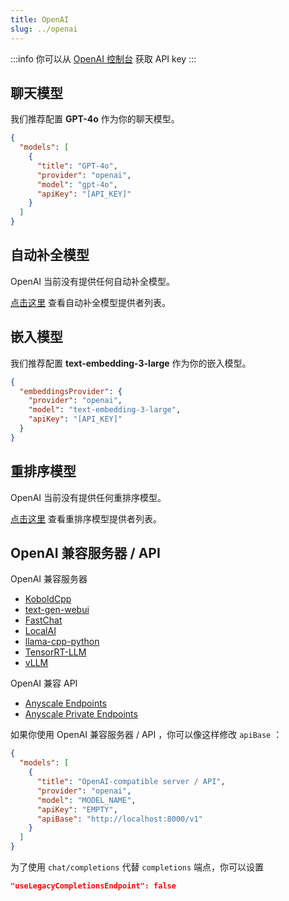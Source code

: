 ```yaml
---
title: OpenAI
slug: ../openai
---
```


:::info
你可以从 [OpenAI 控制台](https://platform.openai.com/account/api-keys) 获取 API key
:::

## 聊天模型

我们推荐配置 **GPT-4o** 作为你的聊天模型。

```json title="config.json"
{
  "models": [
    {
      "title": "GPT-4o",
      "provider": "openai",
      "model": "gpt-4o",
      "apiKey": "[API_KEY]"
    }
  ]
}
```

## 自动补全模型

OpenAI 当前没有提供任何自动补全模型。

[点击这里](../../model-roles/autocomplete.md) 查看自动补全模型提供者列表。

## 嵌入模型

我们推荐配置 **text-embedding-3-large** 作为你的嵌入模型。

```json title="config.json"
{
  "embeddingsProvider": {
    "provider": "openai",
    "model": "text-embedding-3-large",
    "apiKey": "[API_KEY]"
  }
}
```

## 重排序模型

OpenAI 当前没有提供任何重排序模型。

[点击这里](../../model-roles/reranking.md) 查看重排序模型提供者列表。

## OpenAI 兼容服务器 / API

OpenAI 兼容服务器

- [KoboldCpp](https://github.com/lostruins/koboldcpp)
- [text-gen-webui](https://github.com/oobabooga/text-generation-webui/tree/main/extensions/openai#setup--installation)
- [FastChat](https://github.com/lm-sys/FastChat/blob/main/docs/openai_api.md)
- [LocalAI](https://localai.io/basics/getting_started/)
- [llama-cpp-python](https://github.com/abetlen/llama-cpp-python#web-server)
- [TensorRT-LLM](https://github.com/NVIDIA/trt-llm-as-openai-windows?tab=readme-ov-file#examples)
- [vLLM](https://docs.vllm.ai/en/latest/serving/openai_compatible_server.html)

OpenAI 兼容 API

- [Anyscale Endpoints](https://github.com/continuedev/deploy-os-code-llm#others)
- [Anyscale Private Endpoints](https://github.com/continuedev/deploy-os-code-llm#anyscale-private-endpoints)

如果你使用 OpenAI 兼容服务器 / API ，你可以像这样修改 `apiBase` ：

```json title="config.json"
{
  "models": [
    {
      "title": "OpenAI-compatible server / API",
      "provider": "openai",
      "model": "MODEL_NAME",
      "apiKey": "EMPTY",
      "apiBase": "http://localhost:8000/v1"
    }
  ]
}
```

为了使用 `chat/completions` 代替 `completions` 端点，你可以设置

```json
"useLegacyCompletionsEndpoint": false
```
